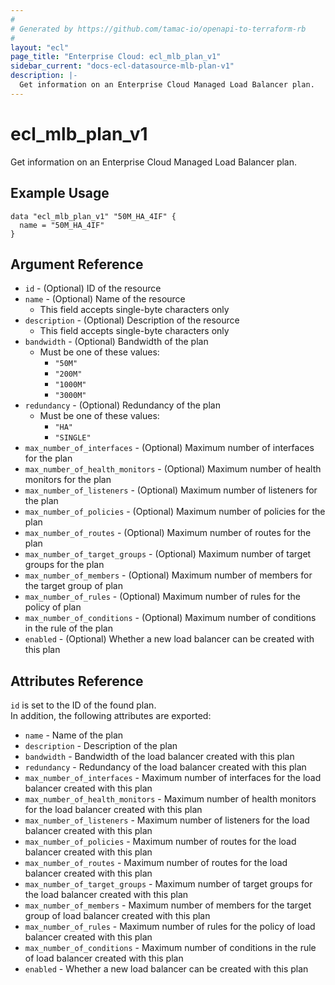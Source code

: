 ```yaml
---
#
# Generated by https://github.com/tamac-io/openapi-to-terraform-rb
#
layout: "ecl"
page_title: "Enterprise Cloud: ecl_mlb_plan_v1"
sidebar_current: "docs-ecl-datasource-mlb-plan-v1"
description: |-
  Get information on an Enterprise Cloud Managed Load Balancer plan.
---
```


# ecl\_mlb\_plan\_v1

Get information on an Enterprise Cloud Managed Load Balancer plan.

## Example Usage

```hcl
data "ecl_mlb_plan_v1" "50M_HA_4IF" {
  name = "50M_HA_4IF"
}
```

## Argument Reference

* `id` - (Optional) ID of the resource
* `name` - (Optional) Name of the resource
    * This field accepts single-byte characters only
* `description` - (Optional) Description of the resource
    * This field accepts single-byte characters only
* `bandwidth` - (Optional) Bandwidth of the plan
    * Must be one of these values:
        * `"50M"`
        * `"200M"`
        * `"1000M"`
        * `"3000M"`
* `redundancy` - (Optional) Redundancy of the plan
    * Must be one of these values:
        * `"HA"`
        * `"SINGLE"`
* `max_number_of_interfaces` - (Optional) Maximum number of interfaces for the plan
* `max_number_of_health_monitors` - (Optional) Maximum number of health monitors for the plan
* `max_number_of_listeners` - (Optional) Maximum number of listeners for the plan
* `max_number_of_policies` - (Optional) Maximum number of policies for the plan
* `max_number_of_routes` - (Optional) Maximum number of routes for the plan
* `max_number_of_target_groups` - (Optional) Maximum number of target groups for the plan
* `max_number_of_members` - (Optional) Maximum number of members for the target group of plan
* `max_number_of_rules` - (Optional) Maximum number of rules for the policy of plan
* `max_number_of_conditions` - (Optional) Maximum number of conditions in the rule of the plan
* `enabled` - (Optional) Whether a new load balancer can be created with this plan

## Attributes Reference

`id` is set to the ID of the found plan.<br>
In addition, the following attributes are exported:

* `name` - Name of the plan
* `description` - Description of the plan
* `bandwidth` - Bandwidth of the load balancer created with this plan
* `redundancy` - Redundancy of the load balancer created with this plan
* `max_number_of_interfaces` - Maximum number of interfaces for the load balancer created with this plan
* `max_number_of_health_monitors` - Maximum number of health monitors for the load balancer created with this plan
* `max_number_of_listeners` - Maximum number of listeners for the load balancer created with this plan
* `max_number_of_policies` - Maximum number of routes for the load balancer created with this plan
* `max_number_of_routes` - Maximum number of routes for the load balancer created with this plan
* `max_number_of_target_groups` - Maximum number of target groups for the load balancer created with this plan
* `max_number_of_members` - Maximum number of members for the target group of load balancer created with this plan
* `max_number_of_rules` - Maximum number of rules for the policy of load balancer created with this plan
* `max_number_of_conditions` - Maximum number of conditions in the rule of load balancer created with this plan
* `enabled` - Whether a new load balancer can be created with this plan
